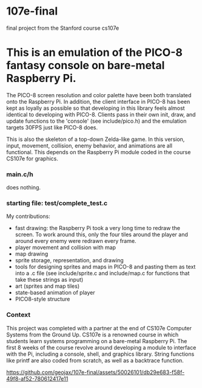 # 107e-final
final project from the Stanford course cs107e

# This is an emulation of the PICO-8 fantasy console on bare-metal Raspberry Pi.
The PICO-8 screen resolution and color palette have been both translated onto the Raspberry Pi. In addition, the client interface in PICO-8 has been kept as loyally as possible so that developing in this library feels almost identical to developing with PICO-8. Clients pass in their own init, draw, and update functions to the 'console' (see include/pico.h) and the emulation targets 30FPS just like PICO-8 does.

This is also the skeleton of a top-down Zelda-like game.
In this version, input, movement, collision, enemy behavior, and animations are all functional. This depends on the Raspberry Pi module coded in the course CS107e for graphics.

### main.c/h
does nothing.

### starting file: test/complete_test.c
My contributions:
- fast drawing: the Raspberry Pi took a very long time to redraw the screen. To work around this, only the four tiles around the player and around every enemy were redrawn every frame.
- player movement and collision with map
- map drawing
- sprite storage, representation, and drawing
- tools for designing sprites and maps in PICO-8 and pasting them as text into a .c file (see include/sprite.c and include/map.c for functions that take these strings as input)
- art (sprites and map tiles)
- state-based animation of player
- PICO8-style structure 

### Context
This project was completed with a partner at the end of CS107e Computer Systems from the Ground Up. CS107e is a renowned course in which students learn systems programming on a bare-metal Raspberry Pi. The first 8 weeks of the course revolve around developing a module to interface with the Pi, including a console, shell, and graphics library. String functions like printf are also coded from scratch, as well as a backtrace function. 

https://github.com/geojax/107e-final/assets/50026101/db29e683-f58f-49f8-af52-780612417e11

